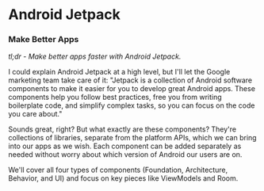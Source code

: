 # Android Jetpack
### Make Better Apps

_tl;dr - Make better apps faster with Android Jetpack._

I could explain Android Jetpack at a high level, but I'll let the Google marketing team take care of it:
"Jetpack is a collection of Android software components to make it easier for you to develop great Android apps. These components help you follow best practices, free you from writing boilerplate code, and simplify complex tasks, so you can focus on the code you care about."

Sounds great, right?  But what exactly are these components?  They're collections of libraries, separate from the platform APIs, which we can bring into our apps as we wish.  Each component can be added separately as needed without worry about which version of Android our users are on.

We'll cover all four types of components (Foundation, Architecture, Behavior, and UI) and focus on key pieces like ViewModels and Room.